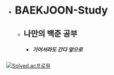 + # **BAEKJOON-Study**
  + ## 나만의 백준 공부
    + ##### *기어서라도 간다 앞으로*

[![Solved.ac프로필](http://mazassumnida.wtf/api/v2/generate_badge?boj=wndud7159)](https://solved.ac/wndud7159)
